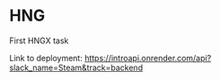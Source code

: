 # HNG

First HNGX task

Link to deployment: https://introapi.onrender.com/api?slack_name=Steam&track=backend 